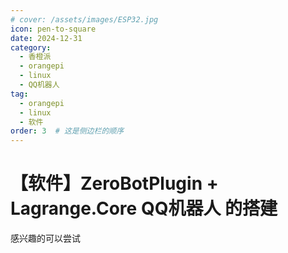 ```yaml
---
# cover: /assets/images/ESP32.jpg
icon: pen-to-square
date: 2024-12-31
category:
  - 香橙派
  - orangepi
  - linux
  - QQ机器人
tag:
  - orangepi
  - linux
  - 软件
order: 3  # 这是侧边栏的顺序
---
```


# 【软件】ZeroBotPlugin + Lagrange.Core QQ机器人 的搭建

感兴趣的可以尝试
